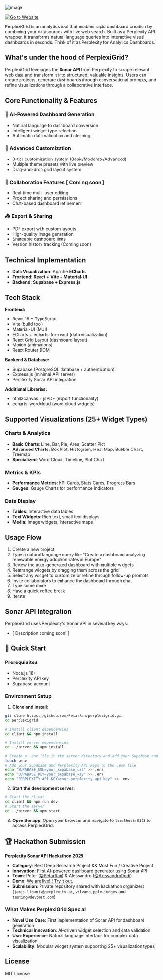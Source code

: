 ![image](https://github.com/user-attachments/assets/8b614a14-1511-4407-9617-d92527854b0f)

[![Go to Website](https://img.shields.io/badge/Go_to_Website-%238200FF?style=for-the-badge&labelColor=212529)](https://perplexigrid.framer.website/)

PerplexiGrid is an analytics tool that enables rapid dashboard creation by combining your datasources with live web search. Built as a Perplexity API wrapper, it transforms natural language queries into interactive visual dashboards in seconds. Think of it as Perplexity for Analytics Dashboards.

## What's under the hood of PerplexiGrid?

PerplexiGrid leverages the **Sonar API** from Perplexity to scrape relevant web data and transform it into structured, valuable insights. Users can create projects, generate dashboards through conversational prompts, and refine visualizations through a collaborative interface.

## Core Functionality & Features

### 🤖 AI-Powered Dashboard Generation

- Natural language to dashboard conversion
- Intelligent widget type selection
- Automatic data validation and cleaning

### 🎨 Advanced Customization

- 3-tier customization system (Basic/Moderate/Advanced)
- Multiple theme presets with live preview
- Drag-and-drop grid layout system

### 👥 Collaboration Features [ Coming soon ]

- Real-time multi-user editing
- Project sharing and permissions
- Chat-based dashboard refinement

### 📤 Export & Sharing

- PDF export with custom layouts
- High-quality image generation
- Shareable dashboard links
- Version history tracking (Coming soon)

## Technical Implementation

- **Data Visualization**: Apache **ECharts**
- **Frontend**: **React + Vite + Material-UI**
- **Backend**: **Supabase + Express.js**

## Tech Stack

**Frontend:**

- React 19 + TypeScript
- Vite (build tool)
- Material-UI (MUI)
- ECharts + echarts-for-react (data visualization)
- React Grid Layout (dashboard layout)
- Motion (animations)
- React Router DOM

**Backend & Database:**

- Supabase (PostgreSQL database + authentication)
- Express.js (minimal API server)
- Perplexity Sonar API integration

**Additional Libraries:**

- html2canvas + jsPDF (export functionality)
- echarts-wordcloud (word cloud widgets)

## Supported Visualizations (25+ Widget Types)

### Charts & Analytics

- **Basic Charts**: Line, Bar, Pie, Area, Scatter Plot
- **Advanced Charts**: Box Plot, Histogram, Heat Map, Bubble Chart, Treemap
- **Specialized**: Word Cloud, Timeline, Plot Chart

### Metrics & KPIs

- **Performance Metrics**: KPI Cards, Stats Cards, Progress Bars
- **Gauges**: Gauge Charts for performance indicators

### Data Display

- **Tables**: Interactive data tables
- **Text Widgets**: Rich text, small text displays
- **Media**: Image widgets, interactive maps

## Usage Flow

1. Create a new project
2. Type a natural language query like "Create a dashboard analyzing renewable energy adoption rates in Europe"
3. Review the auto-generated dashboard with multiple widgets
4. Rearrange widgets by dragging them across the grid
5. Select any widget to customize or refine through follow-up prompts
6. Invite collaborators to enhance the dashboard through chat
7. Type some more
8. Have a quick coffee break
9. Iterate

## Sonar API Integration

PerplexiGrid uses Perplexity's Sonar API in several key ways:

- [ Description coming soon! ]

## 🚀 Quick Start

### Prerequisites

- Node.js 18+
- Perplexity API key
- Supabase account

### Environment Setup

1. **Clone and install:**

```bash
git clone https://github.com/PetarRan/perplexigrid.git
cd perplexigrid

# Install client dependencies
cd client && npm install

# Install server dependencies
cd ../server && npm install

# Create a .env file in the server directory and add your Supabase and Perplexity API keys
touch .env
# Add your Supabase and Perplexity API keys to the .env file
echo "SUPABASE_URL=your_supabase_url" >> .env
echo "SUPABASE_KEY=your_supabase_key" >> .env
echo "PERPLEXITY_API_KEY=your_perplexity_api_key" >> .env
```

2. **Start the development server:**

```bash
# Start the client
cd client && npm run dev
# Start the server
cd ../server && npm start
```

3. **Open the app:**
   Open your browser and navigate to `localhost:5173` to access PerplexiGrid.

## 🏆 Hackathon Submission

**Perplexity Sonar API Hackathon 2025**

- **Category**: Best Deep Research Project && Most Fun / Creative Project
- **Innovation**: First AI-powered dashboard generator using Sonar API
- **Team**: Peter ([@PetarRan](https://github.com/PetarRan)) & Alessandro ([@AlessandroDodi](https://github.com/AlessandroDodi))
- **Demo**: [We are live!!! Try it out.](https://perplexigrid.framer.website/)
- **Submission**: Private repository shared with hackathon organizers (`james.liounis@perplexity.ai`, `vikvang`, `pplx-judges` and `testing@devpost.com`)

### What Makes PerplexiGrid Special

- **Novel Use Case**: First implementation of Sonar API for dashboard generation
- **Technical Innovation**: AI-driven widget selection and data validation
- **User Experience**: Natural language interface for complex data visualization
- **Scalability**: Modular widget system supporting 25+ visualization types

## License

MIT License
